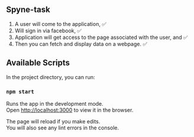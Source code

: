 ## Spyne-task

1) A user will come to the application, ✅<br />
2) Will sign in via facebook, ✅<br />
3) Application will get access to the page associated with the user, and ✅<br />
4) Then you can fetch and display data on a webpage. ✅


## Available Scripts

In the project directory, you can run:

### `npm start`

Runs the app in the development mode.<br />
Open [http://localhost:3000](http://localhost:3000) to view it in the browser.

The page will reload if you make edits.<br />
You will also see any lint errors in the console.

